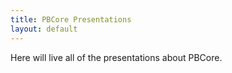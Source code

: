 ```yaml
---
title: PBCore Presentations
layout: default
---
```


Here will live all of the presentations about PBCore. 
